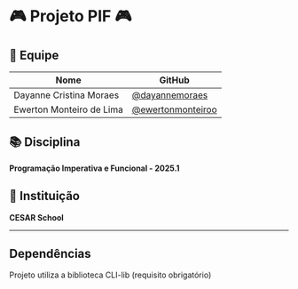 # 🎮 **Projeto PIF** 🎮


## 👥 **Equipe**

| Nome                      | GitHub                                                   |
|----------------------------|----------------------------------------------------------|
| Dayanne Cristina Moraes      | [@dayannemoraes](https://github.com/dayannemoraes)                      |
| Ewerton Monteiro de Lima    | [@ewertonmonteiroo](https://github/ewertonmonteiroo)                      |


## 📚 **Disciplina**
**Programação Imperativa e Funcional - 2025.1**

## 🏫 **Instituição**
**CESAR School**

---

## Dependências
Projeto utiliza a biblioteca CLI-lib (requisito obrigatório)
